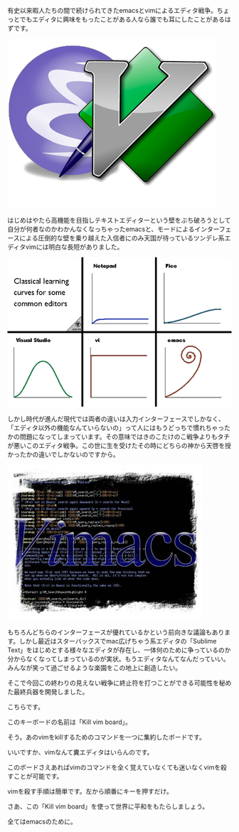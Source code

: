 有史以来暇人たちの間で続けられてきたemacsとvimによるエディタ戦争。ちょっとでもエディタに興味をもったことがある人なら誰でも耳にしたことがあるはずです。

![](images/emacs_vim.png)

はじめはやたら高機能を目指しテキストエディターという壁をぶち破ろうとして自分が何者なのかわかんなくなっちゃったemacsと、モードによるインターフェースによる圧倒的な壁を乗り越えた入信者にのみ天国が待っているツンデレ系エディタvimには明白な長短がありました。

![](images/editor_curve.png)

しかし時代が進んだ現代では両者の違いは入力インターフェースでしかなく、「エディタ以外の機能なんていらないの」って人にはもうどっちで慣れちゃったかの問題になってしまっています。その意味ではきのこたけのこ戦争よりもタチが悪いこのエディタ戦争。この世に生を受けたその時にどちらの神から天啓を授かったかの違いでしかないのですから。

![](images/vimacs.jpg)

もちろんどちらのインターフェースが優れているかという前向きな議論もあります。しかし最近はスターバックスでmac広げちゃう系エディタの「Sublime Text」をはじめとする様々なエディタが存在し、一体何のために争っているのか分からなくなってしまっているのが実状。もうエディタなんてなんだっていい。みんなが笑って過ごせるような楽園をこの地上に創造したい。

そこで今回この終わりの見えない戦争に終止符を打つことができる可能性を秘めた最終兵器を開発しました。

こちらです。

このキーボードの名前は「Kill vim board」。

そう。あのvimをkillするためのコマンドを一つに集約したボードです。

いいですか、vimなんて糞エディタはいらんのです。

このボードさえあればvimのコマンドを全く覚えていなくても迷いなくvimを殺すことが可能です。

vimを殺す手順は簡単です。左から順番にキーを押すだけ。

さあ、この「Kill vim board」を使って世界に平和をもたらしましょう。

全てはemacsのために。

